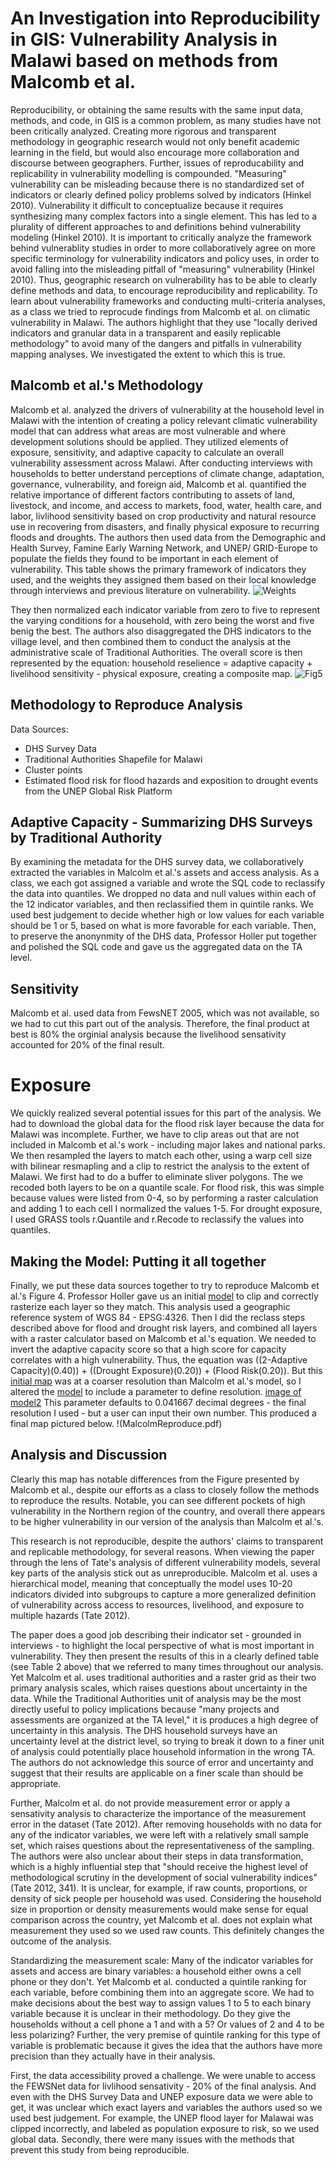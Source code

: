 # An Investigation into Reproducibility in GIS: Vulnerability Analysis in Malawi based on methods from Malcomb et al. 

Reproducibility, or obtaining the same results with the same input data, methods, and code, in GIS is a common problem, as many studies have not been critically analyzed. Creating more rigorous and transparent methodology in geographic research would not only benefit academic learning in the field, but would also encourage more collaboration and discourse between geographers. Further, issues of reproducability and replicability in vulnerability modelling is compounded. "Measuring" vulnerability can be misleading because there is no standardized set of indicators or clearly defined policy problems solved by indicators (Hinkel 2010). Vulnerability it difficult to conceptualize because it requires synthesizing many complex factors into a single element. This has led to a plurality of different approaches to and definitions behind vulnerability modeling (Hinkel 2010). It is important to critically analyze the framework behind vulnerablity studies in order to more collaboratively agree on more specific terminology for vulnerability indicators and policy uses, in order to avoid falling into the misleading pitfall of "measuring" vulnerability (Hinkel 2010). Thus, geographic research on vulnerability has to be able to clearly define methods and data, to encourage reproducibility and replicability. To learn about vulnerability frameworks and conducting multi-criteria analyses, as a class we tried to reprocude findings from Malcomb et al. on climatic vulnerability in Malawi. The authors highlight that they use "locally derived indicators and granular data in a transparent and easily replicable methodology" to avoid many of the dangers and pitfalls in vulnerability mapping analyses. We investigated the extent to which this is true.

## Malcomb et al.'s Methodology
Malcomb et al. analyzed the drivers of vulnerability at the household level in Malawi with the intention of creating a policy relevant climatic vulnerability model that can address what areas are most vulnerable and where development solutions should be applied. They utilized elements of exposure, sensitivity, and adaptive capacity to calculate an overall vulnerability assessment across Malawi. After conducting interviews with households to better understand perceptions of climate change, adaptation, governance, vulnerability, and foreign aid, Malcomb et al. quantified the relative importance of different factors contributing to assets of land, livestock, and income, and access to markets, food, water, health care, and labor, livlihood sensitivity based on crop productivity and natural resource use in recovering from disasters, and finally physical exposure to recurring floods and droughts. The authors then used data from the Demographic and Health Survey, Famine Early Warning Network, and UNEP/ GRID-Europe to populate the fields they found to be important in each element of vulnerability. This table shows the primary framework of indicators they used, and the weights they assigned them based on their local knowledge through interviews and previous literature on vulnerability. 
![Weights](MalcombWeights.PNG)

They then normalized each indicator variable from zero to five to represent the varying conditions for a household, with zero being the worst and five benig the best. The authors also disaggregated the DHS indicators to the village level, and then combined them to conduct the analysis at the administrative scale of Traditional Authorities. The overall score is then represented by the equation: household reselience = adaptive capacity + livelihood sensitivity - physical exposure, creating a composite map.
![Fig5](MalcombMap.PNG)

## Methodology to Reproduce Analysis
Data Sources:
- DHS Survey Data
- Traditional Authorities Shapefile for Malawi
- Cluster points
- Estimated flood risk for flood hazards and exposition to drought events from the UNEP Global Risk Platform 

## Adaptive Capacity - Summarizing DHS Surveys by Traditional Authority
By examining the metadata for the DHS survey data, we collaboratively extracted the variables in Malcolm et al.'s assets and access analysis. As a class, we each got assigned a variable and wrote the SQL code to reclassify the data into quantiles. We dropped no data and null values within each of the 12 indicator variables, and then reclassified them in quintile ranks. We used best judgement to decide whether high or low values for each variable should be 1 or 5, based on what is more favorable for each variable. Then, to preserve the anonynmity of the DHS data, Professor Holler put together and polished the SQL code and gave us the aggregated data on the TA level. 

## Sensitivity 
Malcomb et al. used data from FewsNET 2005, which was not available, so we had to cut this part out of the analysis. Therefore, the final product at best is 80% the orginial analysis because the livelihood sensativity accounted for 20% of the final result. 

# Exposure
We quickly realized several potential issues for this part of the analysis. We had to download the global data for the flood risk layer because the data for Malawi was incomplete. Further, we have to clip areas out that are not included in Malcomb et al.'s work - including major lakes and national parks. We then resampled the layers to match each other, using a warp cell size with bilinear resmapling and a clip to restrict the analysis to the extent of Malawi. We first had to do a buffer to eliminate sliver polygons. The we recoded both layers to be on a quantile scale. For flood risk, this was simple because values were listed from 0-4, so by performing a raster calculation and adding 1 to each cell I normalized the values 1-5. For drought exposure, I used GRASS tools r.Quantile and r.Recode to reclassify the values into quantiles. 

## Making the Model: Putting it all together
Finally, we put these data sources together to try to reproduce Malcomb et al.'s Figure 4. Professor Holler gave us an initial [model](vulnerability.model3) to clip and correctly rasterize each layer so they match. This analysis used a geographic reference system of WGS 84 - EPSG:4326. Then I did the reclass steps described above for flood and drought risk layers, and combined all layers with a raster calculator based on Malcomb et al.'s equation. We needed to invert the adaptive capacity score so that a high score for capacity correlates with a high vulnerability. Thus, the equation was ((2-Adaptive Capacity)(0.40)) + ((Drought Exposure)(0.20)) + (Flood Risk(0.20)). But this [initial map]() was at a coarser resolution than Malcolm et al.'s model, so I altered the [model](vulnerability.Finer.model3) to include a parameter to define resolution. [image of model2](ModelResolution.JPG) This parameter defaults to 0.041667 decimal degrees - the final resolution I used - but a user can input their own number. This produced a final map pictured below.
!(MalcolmReproduce.pdf)

## Analysis and Discussion
Clearly this map has notable differences from the Figure presented by Malcomb et al., despite our efforts as a class to closely follow the methods to reproduce the results. Notable, you can see different pockets of high vulnerability in the Northern region of the country, and overall there appears to be higher vulnerability in our version of the analysis than Malcolm et al.'s.

This research is not reproducible, despite the authors' claims to transparent and replicable methodology, for several reasons. When viewing the paper through the lens of Tate's analysis of different vulnerability models, several key parts of the analysis stick out as unreproducible. Malcolm et al. uses a hierarchical model, meaning that conceptually the model uses 10-20 indicators divided into subgroups to capture a more generalized definition of vulnerability across access to resources, livelihood, and exposure to multiple hazards (Tate 2012). 

The paper does a good job describing their indicator set - grounded in interviews - to highlight the local perspective of what is most important in vulnerability. They then present the results of this in a clearly defined table (see Table 2 above) that we referred to many times throughout our analysis. Yet Malcolm et al. uses traditional authorities and a raster grid as their two primary analysis scales, which raises questions about uncertainty in the data. While the Traditional Authorities unit of analysis may be the most directly useful to policy implications because "many projects and assessments are organized at the TA level," it is produces a high degree of uncertainty in this analysis. The DHS household surveys have an uncertainty level at the district level, so trying to break it down to a finer unit of analysis could potentially place household information in the wrong TA. The authors do not acknowledge this source of error and uncertainty and suggest that their results are applicable on a finer scale than should be appropriate. 

Further, Malcolm et al. do not provide measurement error or apply a sensativity analysis to characterize the importance of the
measurement error in the dataset (Tate 2012). After removing households with no data for any of the indicator variables, we were left with a relatively small sample set, which raises questions about the representativeness of the sampling. The authors were also unclear about their steps in data transformation, which is a highly influential step that "should receive the highest level of methodological scrutiny in the development of social vulnerability indices" (Tate 2012, 341). It is unclear, for example, if raw counts, proportions, or density of sick people per household was used. Considering the household size in proportion or density measurements would make sense for equal comparison across the country, yet Malcomb et al. does not explain what measurement they used so we used raw counts. This definitely changes the outcome of the analysis. 

Standardizing the measurement scale: 
Many of the indicator variables for assets and access are binary variables: a household either owns a cell phone or they don't. Yet Malcomb et al. conducted a quintile ranking for each variable, before combining them into an aggregate score. We had to make decisions about the best way to assign values 1 to 5 to each binary variable because it is unclear in their methodology. Do they give the households without a cell phone a 1 and with a 5? Or values of 2 and 4 to be less polarizing? Further, the very premise of quintile ranking for this type of variable is problematic because it gives the idea that the authors have more precision than they actually have in their analysis. 

First, the data accessibility proved a challenge. We were unable to access the FEWSNet data for livlihood sensativity - 20% of the final analysis. And even with the DHS Survey Data and UNEP exposure data we were able to get, it was unclear which exact layers and variables the authors used so we used best judgement. For example, the UNEP flood layer for Malawai was clipped incorrectly, and labeled as population exposure to risk, so we used global data. Secondly, there were many issues with the methods that prevent this study from being reproducible.










